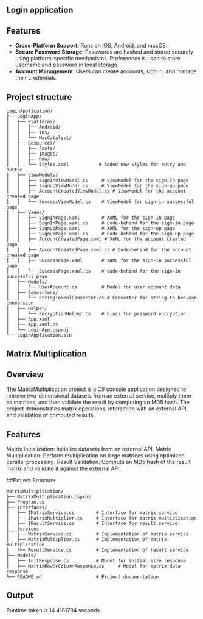 ## Login application

## Features

- **Cross-Platform Support**: Runs on iOS, Android, and macOS.
- **Secure Password Storage**: Passwords are hashed and stored securely using platform-specific mechanisms. Preferences is used to store username and password in local storage.
- **Account Management**: Users can create accounts, sign in, and manage their credentials.


## Project structure
```plaintext
LoginApplication/
├── LoginApp/
│   ├── Platforms/
│   │   ├── Android/
│   │   ├── iOS/
│   │   └── MacCatalyst/
│   ├── Resources/
│   │   ├── Fonts/
│   │   ├── Images/
│   │   ├── Raw/
│   │   └── Styles.xaml           # Added new styles for entry and button
│   ├── ViewModels/
│   │   ├── SignInViewModel.cs     # ViewModel for the sign-in page
│   │   ├── SignUpViewModel.cs     # ViewModel for the sign-up page
│   │   ├── AccountCreatedViewModel.cs # ViewModel for the account created page
│   │   └── SuccessViewModel.cs    # ViewModel for sign-in successful page
│   ├── Views/
│   │   ├── SignInPage.xaml        # XAML for the sign-in page
│   │   ├── SignInPage.xaml.cs     # Code-behind for the sign-in page
│   │   ├── SignUpPage.xaml        # XAML for the sign-up page
│   │   ├── SignUpPage.xaml.cs     # Code-behind for the sign-up page
│   │   ├── AccountCreatedPage.xaml # XAML for the account created page
│   │   ├── AccountCreatedPage.xaml.cs # Code-behind for the account created page
│   │   ├── SuccessPage.xaml       # XAML for the sign-in successful page
│   │   └── SuccessPage.xaml.cs    # Code-behind for the sign-in successful page
│   ├── Models/
│   │   └── UserAccount.cs         # Model for user account data
│   ├── Converters/
│   │   └── StringToBoolConverter.cs # Converter for string to boolean conversion
│   ├── Helper/
│   │   └── EncryptionHelper.cs    # Class for password encryption
│   ├── App.xaml
│   ├── App.xaml.cs
│   └── LoginApp.csproj
└── LoginApplication.sln
```
## Matrix Multiplication

## Overview
The MatrixMultiplication project is a C# console application designed to retrieve two-dimensional datasets from an external service, multiply them as matrices, and then validate the result by computing an MD5 hash. The project demonstrates matrix operations, interaction with an external API, and validation of computed results.

## Features
Matrix Initialization: Initialize datasets from an external API.
Matrix Multiplication: Perform multiplication on large matrices using optimized parallel processing.
Result Validation: Compute an MD5 hash of the result matrix and validate it against the external API.

##Project Structure
```Plain text
MatrixMultiplication/
├── MatrixMultiplication.csproj  
├── Program.cs                   
├── Interfaces/
│   ├── IMatrixService.cs        # Interface for matrix service
│   ├── IMatrixMultiplier.cs     # Interface for matrix multiplication
│   ├── IResultService.cs        # Interface for result service
|__ Services
│   ├── MatrixService.cs         # Implementation of matrix service
│   ├── MatrixMultiplier.cs      # Implementation of matrix multiplication
│   └── ResultService.cs         # Implementation of result service
├── Models/
│   ├── InitResponse.cs          # Model for initial size response
│   ├── MatrixRowOrColumnResponse.cs     # Model for matrix data response 
└── README.md                    # Project documentation
```

## Output
Runtime taken is 14.4161794 seconds
